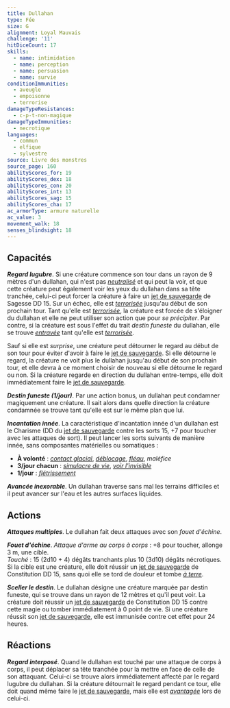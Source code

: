 ```yaml
---
title: Dullahan
type: Fée
size: G
alignment: Loyal Mauvais
challenge: '11'
hitDiceCount: 17
skills:
  - name: intimidation
  - name: perception
  - name: persuasion
  - name: survie
conditionImmunities:
  - aveugle
  - empoisonne
  - terrorise
damageTypeResistances:
  - c-p-t-non-magique
damageTypeImmunities:
  - necrotique
languages:
  - commun
  - elfique
  - sylvestre
source: Livre des monstres
source_page: 160
abilityScores_for: 19
abilityScores_dex: 18
abilityScores_con: 20
abilityScores_int: 13
abilityScores_sag: 15
abilityScores_cha: 17
ac_armorType: armure naturelle
ac_value: 3
movement_walk: 18
senses_blindsight: 18
---
```

## Capacités
_**Regard lugubre**_. Si une créature commence son tour dans un rayon de 9 mètres d'un dullahan, qui n'est pas [_neutralisé_](/gerer-la-sante-du-personnage/#neutralise) et qui peut la voir, et que cette créature peut également voir les yeux du dullahan dans sa tête tranchée, celui-ci peut forcer la créature à faire un [jet de sauvegarde](/utiliser-les-caracteristiques/#jets-de-sauvegarde) de Sagesse DD 15. Sur un échec, elle est [_terrorisée_](/gerer-la-sante-du-personnage/#terrorise) jusqu'au début de son prochain tour. Tant qu'elle est [_terrorisée_](/gerer-la-sante-du-personnage/#terrorise), la créature est forcée de s'éloigner du dullahan et elle ne peut utiliser son action que pour _se précipiter_. Par contre, si la créature est sous l'effet du trait _destin funeste_ du dullahan, elle se trouve [_entravée_](/gerer-la-sante-du-personnage/#entrave) tant qu'elle est [_terrorisée_](/gerer-la-sante-du-personnage/#terrorise).

Sauf si elle est _surprise_, une créature peut détourner le regard au début de son tour pour éviter d'avoir à faire le [jet de sauvegarde](/utiliser-les-caracteristiques/#jets-de-sauvegarde). Si elle détourne le regard, la créature ne voit plus le dullahan jusqu'au début de son prochain tour, et elle devra à ce moment choisir de nouveau si elle détourne le regard ou non. Si la créature regarde en direction du dullahan entre-temps, elle doit immédiatement faire le [jet de sauvegarde](/utiliser-les-caracteristiques/#jets-de-sauvegarde).

_**Destin funeste (1/jour)**_. Par une action bonus, un dullahan peut condamner magiquement une créature. Il sait alors dans quelle direction la créature condamnée se trouve tant qu'elle est sur le même plan que lui.

_**Incantation innée**_. La caractéristique d'incantation innée d'un dullahan est le Charisme (DD du [jet de sauvegarde](/utiliser-les-caracteristiques/#jets-de-sauvegarde) contre les sorts 15, +7 pour toucher avec les attaques de sort). Il peut lancer les sorts suivants de manière innée, sans composantes matérielles ou somatiques :
* **À volonté** : [_contact glacial_](/grimoire/contact-glacial), [_déblocage_](/grimoire/deblocage), [_fléau_](/grimoire/fleau), _maléfice_
* **3/jour chacun** : [_simulacre de vie_](/grimoire/simulacre-de-vie), [_voir l'invisible_](/grimoire/voir-l-invisible)
* **1/jour** : [_flétrissement_](/grimoire/fletrissement)

_**Avancée inexorable**_. Un dullahan traverse sans mal les terrains difficiles et il peut avancer sur l'eau et les autres surfaces liquides.

## Actions
_**Attaques multiples**_. Le dullahan fait deux attaques avec son _fouet d'échine_.

_**Fouet d'échine**_. _Attaque d'arme au corps à corps_ : +8 pour toucher, allonge 3 m, une cible.  
_Touché_ : 15 (2d10 + 4) dégâts tranchants plus 10 (3d10) dégâts nécrotiques. Si la cible est une créature, elle doit réussir un [jet de sauvegarde](/utiliser-les-caracteristiques/#jets-de-sauvegarde) de Constitution DD 15, sans quoi elle se tord de douleur et tombe [_à terre_](/gerer-la-sante-du-personnage/#a-terre).

_**Sceller le destin**_. Le dullahan désigne une créature marquée par destin funeste, qui se trouve dans un rayon de 12 mètres et qu'il peut voir. La créature doit réussir un [jet de sauvegarde](/utiliser-les-caracteristiques/#jets-de-sauvegarde) de Constitution DD 15 contre cette magie ou tomber immédiatement à 0 point de vie. Si une créature réussit son [jet de sauvegarde](/utiliser-les-caracteristiques/#jets-de-sauvegarde), elle est immunisée contre cet effet pour 24 heures.

## Réactions
_**Regard interposé**_. Quand le dullahan est touché par une attaque de corps à corps, il peut déplacer sa tête tranchée pour la mettre en face de celle de son attaquant. Celui-ci se trouve alors immédiatement affecté par le regard lugubre du dullahan. Si la créature détournait le regard pendant ce tour, elle doit quand même faire le [jet de sauvegarde](/utiliser-les-caracteristiques/#jets-de-sauvegarde), mais elle est [_avantagée_](/utiliser-les-caracteristiques/#avantage-et-desavantage) lors de celui-ci.
